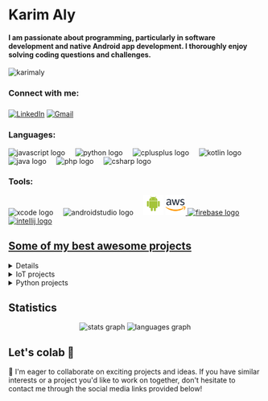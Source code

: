 
# Karim Aly

<h4>I am passionate about programming, particularly in software development and native Android app development. I thoroughly enjoy solving coding questions and challenges.</h4>
<p align="left"> <img src="https://komarev.com/ghpvc/?username=karimaly&label=Profile%20views&color=0e75b6&style=flat" alt="karimaly" /> </p>


<h3 align="left">Connect with me:</h3>

###

<div align="left">

[![LinkedIn](https://img.shields.io/badge/linkedin-%230077B5.svg?style=for-the-badge&logo=linkedin&logoColor=white)](https://www.linkedin.com/in/karim-aly-3ba8b5195)
[![Gmail](https://img.shields.io/badge/%20-Send%20Mail-black?color=14171A&labelColor=ef5350&logo=gmail&logoColor=ffffff&style=for-the-badge)](mailto:karimosamakk@gmail.com)

###



<h3 align="left">Languages:</h3>

<div align="left">
  <img src="https://cdn.jsdelivr.net/gh/devicons/devicon/icons/javascript/javascript-original.svg" height="40" alt="javascript logo"  />
  <img width="12" />
  <img src="https://cdn.jsdelivr.net/gh/devicons/devicon/icons/python/python-original.svg" height="40" alt="python logo"  />
  <img width="12" />
  <img src="https://cdn.jsdelivr.net/gh/devicons/devicon/icons/cplusplus/cplusplus-original.svg" height="40" alt="cplusplus logo"  />
  <img width="12" />
  <img src="https://cdn.jsdelivr.net/gh/devicons/devicon/icons/kotlin/kotlin-original.svg" height="40" alt="kotlin logo"  />
  <img width="12" />
  <img src="https://cdn.jsdelivr.net/gh/devicons/devicon/icons/java/java-original.svg" height="40" alt="java logo"  />
  <img width="12" />
  <img src="https://cdn.jsdelivr.net/gh/devicons/devicon/icons/php/php-original.svg" height="40" alt="php logo"  />
  <img width="12" />
  <img src="https://cdn.jsdelivr.net/gh/devicons/devicon/icons/csharp/csharp-original.svg" height="40" alt="csharp logo"  />
</div>

###
</div>

###
<h3 align="left">Tools:</h3>

<div align="left">
  <img src="https://cdn.jsdelivr.net/gh/devicons/devicon/icons/xcode/xcode-original.svg" height="40" alt="xcode logo"  />
  <img width="12" />
  <img src="https://cdn.jsdelivr.net/gh/devicons/devicon/icons/androidstudio/androidstudio-original.svg" height="40" alt="androidstudio logo"  />
  <img width="12" />
  <img src="https://raw.githubusercontent.com/devicons/devicon/master/icons/android/android-original-wordmark.svg" alt="android" width="40" height="40"/> </a> <a href="https://aws.amazon.com" target="_blank" rel="noreferrer"> <img src="https://raw.githubusercontent.com/devicons/devicon/master/icons/amazonwebservices/amazonwebservices-original-wordmark.svg" alt="aws" width="40" height="40"/>
  <img src="https://cdn.jsdelivr.net/gh/devicons/devicon/icons/firebase/firebase-plain.svg" height="40" alt="firebase logo"  />
  <img src="https://cdn.jsdelivr.net/gh/devicons/devicon/icons/intellij/intellij-original.svg" height="40" alt="intellij logo"  />

</div>


## Some of my best awesome projects

<details>
  <summary>Android Projects</summary>
  
  1. [Android Algorithm Visualiser](https://github.com/KarimAly12/AndroidAlgoVisulaiser)
  2. [Quran Application](https://github.com/KarimAly12/Quran_App)
  3. [Device Tracking](https://github.com/KarimAly12/DeviceTracking)
     
</details>


<details>
  <summary>IoT projects</summary>
  

  1. [Smart Planting System](https://github.com/KarimAly12/SmartPlantingSystem)

     
</details>

<details>
  <summary>Python projects</summary>
  

  1. [Pathfinding Algorihtms Visualiser](https://github.com/KarimAly12/Pathfinding_Visualiser)
  2. [Coding Questions](https://github.com/KarimAly12/CodingQuestions/tree/main)

     
</details>



## Statistics


<div align="center">
  <img src="https://github-readme-stats.vercel.app/api?username=KarimAly12&hide_title=false&hide_rank=false&show_icons=true&include_all_commits=true&count_private=true&disable_animations=false&theme=dracula&locale=en&hide_border=false&order=1" height="150" alt="stats graph"  />
  <img src="https://github-readme-stats.vercel.app/api/top-langs?username=KarimAly12&locale=en&hide_title=false&layout=compact&card_width=320&langs_count=5&theme=dracula&hide_border=false&order=2" height="150" alt="languages graph"  />



</div>

## Let's colab 🚀

🌟 I'm eager to collaborate on exciting projects and ideas. If you have similar interests or a project you'd like to work on together, don't hesitate to contact me through the social media links provided below!





